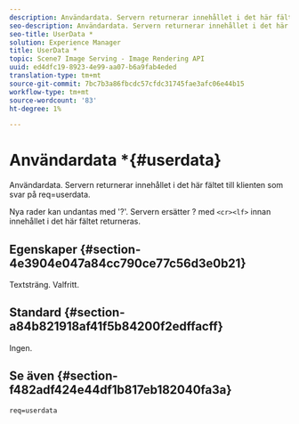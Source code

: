 ```yaml
---
description: Användardata. Servern returnerar innehållet i det här fältet till klienten som svar på req=userdata.
seo-description: Användardata. Servern returnerar innehållet i det här fältet till klienten som svar på req=userdata.
seo-title: UserData *
solution: Experience Manager
title: UserData *
topic: Scene7 Image Serving - Image Rendering API
uuid: ed4dfc19-8923-4e99-aa07-b6a9fab4eded
translation-type: tm+mt
source-git-commit: 7bc7b3a86fbcdc57cfdc31745fae3afc06e44b15
workflow-type: tm+mt
source-wordcount: '83'
ht-degree: 1%

---
```



# Användardata *{#userdata}

Användardata. Servern returnerar innehållet i det här fältet till klienten som svar på req=userdata.

Nya rader kan undantas med &#39;?&#39;. Servern ersätter ? med `<cr><lf>` innan innehållet i det här fältet returneras.

## Egenskaper {#section-4e3904e047a84cc790ce77c56d3e0b21}

Textsträng. Valfritt.

## Standard {#section-a84b821918af41f5b84200f2edffacff}

Ingen.

## Se även {#section-f482adf424e44df1b817eb182040fa3a}

`req=userdata`
